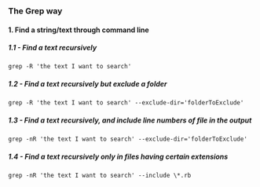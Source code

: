 ### The Grep way

#### 1. Find a string/text through command line

##### 1.1 - Find a text recursively

```
grep -R 'the text I want to search'
```

##### 1.2 - Find a text recursively but exclude a folder

```
grep -R 'the text I want to search' --exclude-dir='folderToExclude'
```

##### 1.3 - Find a text recursively, and include line numbers of file in the output 

```
grep -nR 'the text I want to search' --exclude-dir='folderToExclude'
```
##### 1.4 - Find a text recursively only in files having certain extensions

```
grep -nR 'the text I want to search' --include \*.rb
```
